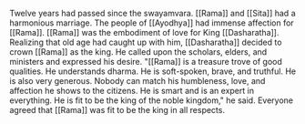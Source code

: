 Twelve years had passed since the swayamvara. [[Rama]] and [[Sita]] had a harmonious marriage. The people of [[Ayodhya]] had immense affection for [[Rama]]. [[Rama]] was the embodiment of love for King [[Dasharatha]]. Realizing that old age had caught up with him, [[Dasharatha]] decided to crown [[Rama]] as the king. He called upon the scholars, elders, and ministers and expressed his desire. "[[Rama]] is a treasure trove of good qualities. He understands dharma. He is soft-spoken, brave, and truthful. He is also very generous. Nobody can match his humbleness, love, and affection he shows to the citizens. He is smart and is an expert in everything. He is fit to be the king of the noble kingdom," he said. Everyone agreed that [[Rama]] was fit to be the king in all respects.